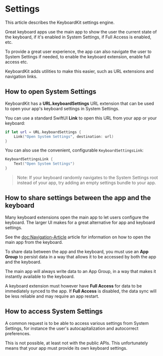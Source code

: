 # Settings

This article describes the KeyboardKit settings engine.

Great keyboard apps use the main app to show the user the current state of the keyboard, if it's enabled in System Settings, if Full Access is enabled, etc.

To provide a great user experience, the app can also navigate the user to System Settings if needed, to enable the keyboard extension, enable full access etc.

KeyboardKit adds utilities to make this easier, such as URL extensions and navigation links.



## How to open System Settings

KeyboardKit has a **URL.keyboardSettings** URL extension that can be used to open your app's keyboard settings in System Settings.

You can use a standard SwiftUI **Link** to open this URL from your app or your keyboard:

```swift
if let url = URL.keyboardSettings {
    Link("Open System Settings", destination: url)
}
```

You can also use the convenient, configurable ``KeyboardSettingsLink``:

```swift
KeyboardSettingsLink {
    Text("Open System Settings")
}
```

> Note: If your keyboard randomly navigates to the System Settings root instead of your app, try adding an empty settings bundle to your app.



## How to share settings between the app and the keyboard

Many keyboard extensions open the main app to let users configure the keyboard. The larger UI makes for a great alternative for app and keyboard settings.

See the <doc:Navigation-Article> article for information on how to open the main app from the keyboard.

To share data between the app and the keyboard, you must use an **App Group** to persist data in a way that allows it to be accessed by both the app and the keyboard.

The main app will always write data to an App Group, in a way that makes it instantly available to the keyboard.

A keyboard extension must however have **Full Access** for data to be immediately synced to the app. If **Full Access** is disabled, the data sync will be less reliable and may require an app restart.



## How to access System Settings

A common request is to be able to access various settings from System Settings, for instance the user's autocapitalization and autocorrect preferences.

This is not possible, at least not with the public APIs. This unfortunately means that your app must provide its own keyboard settings.
